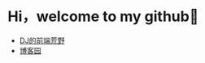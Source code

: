 # Hi，welcome to my github👏
- <a href="https://reamd.github.io" target="_blank">DJ的前端荒野</a>
- <a href="https://www.cnblogs.com/reamd" target="_blank">博客园</a>
